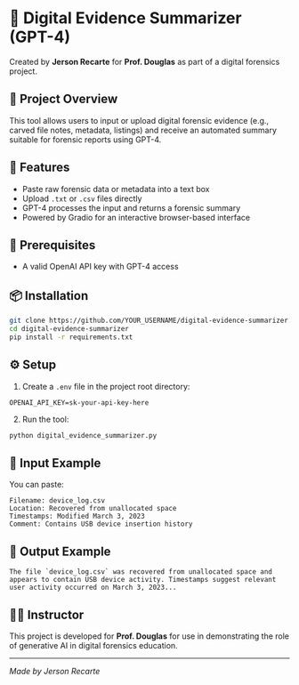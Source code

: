 # 🧠 Digital Evidence Summarizer (GPT-4)
Created by **Jerson Recarte** for **Prof. Douglas** as part of a digital forensics project.

## 📝 Project Overview
This tool allows users to input or upload digital forensic evidence (e.g., carved file notes, metadata, listings)
and receive an automated summary suitable for forensic reports using GPT-4.

## 🚀 Features
- Paste raw forensic data or metadata into a text box
- Upload `.txt` or `.csv` files directly
- GPT-4 processes the input and returns a forensic summary
- Powered by Gradio for an interactive browser-based interface

## 🔐 Prerequisites
- A valid OpenAI API key with GPT-4 access

## 📦 Installation

```bash
git clone https://github.com/YOUR_USERNAME/digital-evidence-summarizer.git
cd digital-evidence-summarizer
pip install -r requirements.txt
```

## ⚙️ Setup

1. Create a `.env` file in the project root directory:
```
OPENAI_API_KEY=sk-your-api-key-here
```

2. Run the tool:
```bash
python digital_evidence_summarizer.py
```

## 📂 Input Example
You can paste:
```
Filename: device_log.csv
Location: Recovered from unallocated space
Timestamps: Modified March 3, 2023
Comment: Contains USB device insertion history
```

## 📄 Output Example
```
The file `device_log.csv` was recovered from unallocated space and appears to contain USB device activity. Timestamps suggest relevant user activity occurred on March 3, 2023...
```

## 🧑‍🏫 Instructor
This project is developed for **Prof. Douglas** for use in demonstrating the role of generative AI in digital forensics education.

---

*Made by Jerson Recarte*
